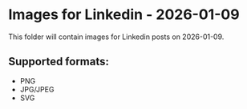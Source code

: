 # Images for Linkedin - 2026-01-09

This folder will contain images for Linkedin posts on 2026-01-09.

## Supported formats:
- PNG
- JPG/JPEG
- SVG
